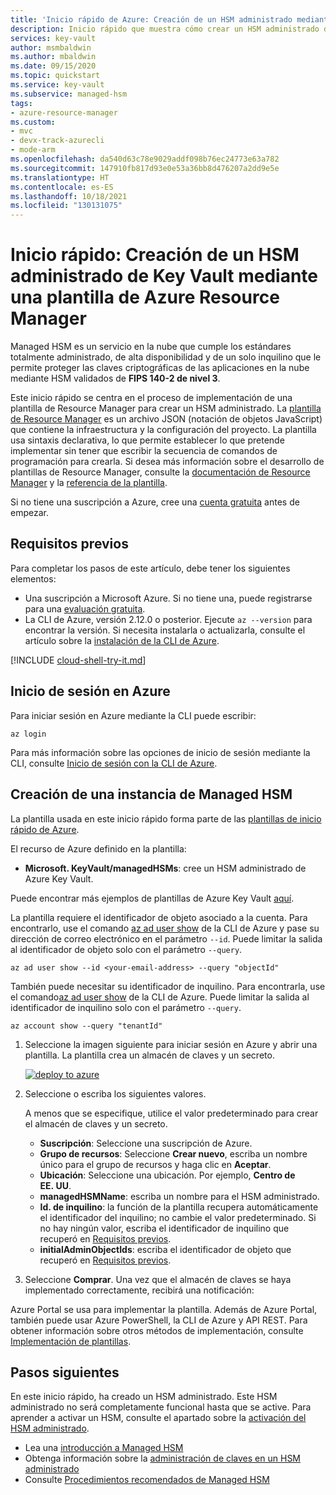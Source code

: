 ```yaml
---
title: 'Inicio rápido de Azure: Creación de un HSM administrado mediante una plantilla de Azure Resource Manager'
description: Inicio rápido que muestra cómo crear un HSM administrado de Azure Key Vault mediante una plantilla de Resource Manager
services: key-vault
author: msmbaldwin
ms.author: mbaldwin
ms.date: 09/15/2020
ms.topic: quickstart
ms.service: key-vault
ms.subservice: managed-hsm
tags:
- azure-resource-manager
ms.custom:
- mvc
- devx-track-azurecli
- mode-arm
ms.openlocfilehash: da540d63c78e9029addf098b76ec24773e63a782
ms.sourcegitcommit: 147910fb817d93e0e53a36bb8d476207a2dd9e5e
ms.translationtype: HT
ms.contentlocale: es-ES
ms.lasthandoff: 10/18/2021
ms.locfileid: "130131075"
---
```

# <a name="quickstart-create-an-key-vault-managed-hsm-using-an-azure-resource-manager-template"></a>Inicio rápido: Creación de un HSM administrado de Key Vault mediante una plantilla de Azure Resource Manager

Managed HSM es un servicio en la nube que cumple los estándares totalmente administrado, de alta disponibilidad y de un solo inquilino que le permite proteger las claves criptográficas de las aplicaciones en la nube mediante HSM validados de **FIPS 140-2 de nivel 3**.  

Este inicio rápido se centra en el proceso de implementación de una plantilla de Resource Manager para crear un HSM administrado.  La [plantilla de Resource Manager](../../azure-resource-manager/templates/overview.md) es un archivo JSON (notación de objetos JavaScript) que contiene la infraestructura y la configuración del proyecto. La plantilla usa sintaxis declarativa, lo que permite establecer lo que pretende implementar sin tener que escribir la secuencia de comandos de programación para crearla. Si desea más información sobre el desarrollo de plantillas de Resource Manager, consulte la [documentación de Resource Manager](../../azure-resource-manager/index.yml) y la [referencia de la plantilla](/azure/templates/microsoft.keyvault/allversions).

Si no tiene una suscripción a Azure, cree una [cuenta gratuita](https://azure.microsoft.com/free/?WT.mc_id=A261C142F) antes de empezar.

## <a name="prerequisites"></a>Requisitos previos

Para completar los pasos de este artículo, debe tener los siguientes elementos:

- Una suscripción a Microsoft Azure. Si no tiene una, puede registrarse para una [evaluación gratuita](https://azure.microsoft.com/pricing/free-trial).
- La CLI de Azure, versión 2.12.0 o posterior. Ejecute `az --version` para encontrar la versión. Si necesita instalarla o actualizarla, consulte el artículo sobre la [instalación de la CLI de Azure]( /cli/azure/install-azure-cli).


[!INCLUDE [cloud-shell-try-it.md](../../../includes/cloud-shell-try-it.md)]

## <a name="sign-in-to-azure"></a>Inicio de sesión en Azure

Para iniciar sesión en Azure mediante la CLI puede escribir:

```azurecli
az login
```

Para más información sobre las opciones de inicio de sesión mediante la CLI, consulte [Inicio de sesión con la CLI de Azure](/cli/azure/authenticate-azure-cli).

## <a name="create-a-manage-hsm"></a>Creación de una instancia de Managed HSM

La plantilla usada en este inicio rápido forma parte de las [plantillas de inicio rápido de Azure](https://azure.microsoft.com/resources/templates/managed-hsm-create/).

El recurso de Azure definido en la plantilla:

* **Microsoft. KeyVault/managedHSMs**: cree un HSM administrado de Azure Key Vault.

Puede encontrar más ejemplos de plantillas de Azure Key Vault [aquí](https://azure.microsoft.com/resources/templates/?resourceType=Microsoft.Keyvault).

La plantilla requiere el identificador de objeto asociado a la cuenta. Para encontrarlo, use el comando [az ad user show](/cli/azure/ad/user#az_ad_user_show) de la CLI de Azure y pase su dirección de correo electrónico en el parámetro `--id`. Puede limitar la salida al identificador de objeto solo con el parámetro `--query`.

```azurecli-interactive
az ad user show --id <your-email-address> --query "objectId"
```

También puede necesitar su identificador de inquilino. Para encontrarla, use el comando[az ad user show](/cli/azure/account#az_account_show) de la CLI de Azure. Puede limitar la salida al identificador de inquilino solo con el parámetro `--query`.

 ```azurecli-interactive
 az account show --query "tenantId"
 ```

1. Seleccione la imagen siguiente para iniciar sesión en Azure y abrir una plantilla. La plantilla crea un almacén de claves y un secreto.

    <a href="https://portal.azure.com/#create/Microsoft.Template/uri/https%3A%2F%2Fraw.githubusercontent.com%2FAzure%2Fazure-quickstart-templates%2F%2Fmaster%2Fquickstarts%2Fmicrosoft.keyvault%2Fmanaged-hsm-create%2Fazuredeploy.json"><img src="../media/deploy-to-azure.svg" alt="deploy to azure"/></a>

2. Seleccione o escriba los siguientes valores.

    A menos que se especifique, utilice el valor predeterminado para crear el almacén de claves y un secreto.

    - **Suscripción**: Seleccione una suscripción de Azure.
    - **Grupo de recursos**: Seleccione **Crear nuevo**, escriba un nombre único para el grupo de recursos y haga clic en **Aceptar**.
    - **Ubicación**: Seleccione una ubicación. Por ejemplo, **Centro de EE. UU**.
    - **managedHSMName**: escriba un nombre para el HSM administrado.
    - **Id. de inquilino**: la función de la plantilla recupera automáticamente el identificador del inquilino; no cambie el valor predeterminado.  Si no hay ningún valor, escriba el identificador de inquilino que recuperó en [Requisitos previos](#prerequisites).
    * **initialAdminObjectIds**: escriba el identificador de objeto que recuperó en [Requisitos previos](#prerequisites).

3. Seleccione **Comprar**. Una vez que el almacén de claves se haya implementado correctamente, recibirá una notificación:

Azure Portal se usa para implementar la plantilla. Además de Azure Portal, también puede usar Azure PowerShell, la CLI de Azure y API REST. Para obtener información sobre otros métodos de implementación, consulte [Implementación de plantillas](../../azure-resource-manager/templates/deploy-powershell.md).

## <a name="next-steps"></a>Pasos siguientes

En este inicio rápido, ha creado un HSM administrado. Este HSM administrado no será completamente funcional hasta que se active. Para aprender a activar un HSM, consulte el apartado sobre la [activación del HSM administrado](quick-create-cli.md#activate-your-managed-hsm).

- Lea una [introducción a Managed HSM](overview.md)
- Obtenga información sobre la [administración de claves en un HSM administrado](key-management.md)
- Consulte [Procedimientos recomendados de Managed HSM](best-practices.md)
